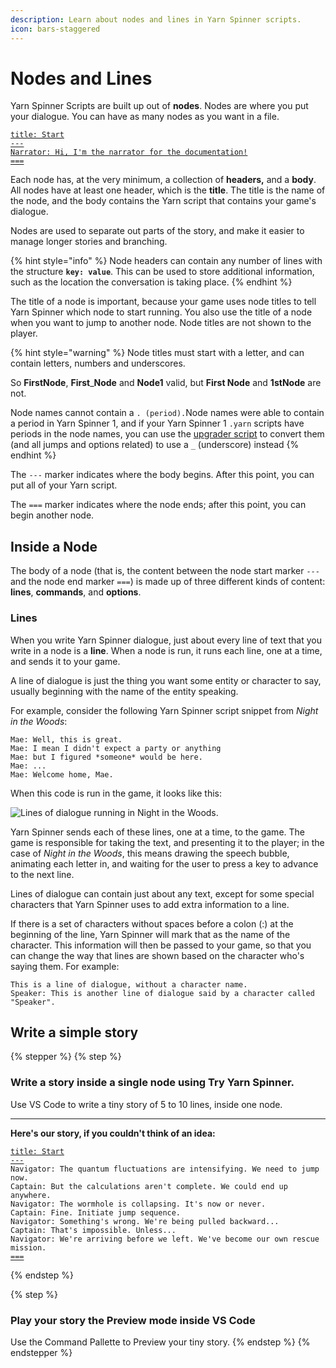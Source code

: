 ```yaml
---
description: Learn about nodes and lines in Yarn Spinner scripts.
icon: bars-staggered
---
```


# Nodes and Lines

Yarn Spinner Scripts are built up out of **nodes**. Nodes are where you put your dialogue. You can have as many nodes as you want in a file.&#x20;

<pre class="language-markup" data-title="A single node" data-line-numbers data-full-width="false"><code class="lang-markup"><a data-footnote-ref href="#user-content-fn-1">title: Start</a>
<a data-footnote-ref href="#user-content-fn-2">---</a>
<a data-footnote-ref href="#user-content-fn-3">Narrator: Hi, I'm the narrator for the documentation!</a>
<a data-footnote-ref href="#user-content-fn-4">===</a>
</code></pre>

Each node has, at the very minimum, a collection of **headers,** and a **body**. All nodes have at least one header, which is the **title**. The title is the name of the node, and the body contains the Yarn script that contains your game's dialogue.

Nodes are used to separate out parts of the story, and make it easier to manage longer stories and branching.

{% hint style="info" %}
Node headers can contain any number of lines with the structure **`key: value`**. This can be used to store additional information, such as the location the conversation is taking place.
{% endhint %}

The title of a node is important, because your game uses node titles to tell Yarn Spinner which node to start running. You also use the title of a node when you want to jump to another node. Node titles are not shown to the player.&#x20;

{% hint style="warning" %}
Node titles must start with a letter, and can contain letters, numbers and underscores.

So **FirstNode**, **First**\_**Node** and **Node1** valid, but **First Node** and **1stNode** are not.

Node names cannot contain a `. (period).`Node names were able to contain a period in Yarn Spinner 1, and if your Yarn Spinner 1 `.yarn` scripts have periods in the node names, you can use the [upgrader script](broken-reference) to convert them (and all jumps and options related) to use a `_` (underscore) instead
{% endhint %}

The `---` marker indicates where the body begins. After this point, you can put all of your Yarn script.

The `===` marker indicates where the node ends; after this point, you can begin another node.

## Inside a Node

The body of a node (that is, the content between the node start marker `---` and the node end marker `===`) is made up of three different kinds of content: **lines**, **commands**, and **options**.

### Lines

When you write Yarn Spinner dialogue, just about every line of text that you write in a node is a **line**. When a node is run, it runs each line, one at a time, and sends it to your game.

A line of dialogue is just the thing you want some entity or character to say, usually beginning with the name of the entity speaking.

For example, consider the following Yarn Spinner script snippet from _Night in the Woods_:

```
Mae: Well, this is great.
Mae: I mean I didn't expect a party or anything
Mae: but I figured *someone* would be here.
Mae: ...
Mae: Welcome home, Mae.
```

When this code is run in the game, it looks like this:

![Lines of dialogue running in Night in the Woods.](../.gitbook/assets/lines.gif)

Yarn Spinner sends each of these lines, one at a time, to the game. The game is responsible for taking the text, and presenting it to the player; in the case of _Night in the Woods_, this means drawing the speech bubble, animating each letter in, and waiting for the user to press a key to advance to the next line.

Lines of dialogue can contain just about any text, except for some special characters that Yarn Spinner uses to add extra information to a line.

If there is a set of characters without spaces before a colon (:) at the beginning of the line, Yarn Spinner will mark that as the name of the character. This information will then be passed to your game, so that you can change the way that lines are shown based on the character who's saying them. For example:

```
This is a line of dialogue, without a character name.
Speaker: This is another line of dialogue said by a character called "Speaker".
```

## Write a simple story

{% stepper %}
{% step %}
### **Write a story inside a single node using Try Yarn Spinner.**

Use VS Code to write a tiny story of 5 to 10 lines, inside one node.

***

**Here's our story, if you couldn't think of an idea:**

<pre class="language-markup" data-line-numbers><code class="lang-markup"><a data-footnote-ref href="#user-content-fn-5">title: Start</a>
<a data-footnote-ref href="#user-content-fn-6">---</a>
Navigator: The quantum fluctuations are intensifying. We need to jump now.
Captain: But the calculations aren't complete. We could end up anywhere.
Navigator: The wormhole is collapsing. It's now or never.
Captain: Fine. Initiate jump sequence.
Navigator: Something's wrong. We're being pulled backward...
Captain: That's impossible. Unless...
Navigator: We're arriving before we left. We've become our own rescue mission.
<a data-footnote-ref href="#user-content-fn-7">===</a>
</code></pre>
{% endstep %}

{% step %}
### **Play your story the Preview mode inside VS Code**

Use the Command Pallette to Preview your tiny story.
{% endstep %}
{% endstepper %}

[^1]: The header of this node. It contains one `key: value` pair, which is the obligatory title. This node is named `Start`.

[^2]: This is the node start marker. It must be placed on a line of its own after the header.

[^3]: This is the single line inside this node. It's got a character name (`Narrator`) and some dialogue.

[^4]: This is the node end marker. It must be placed on a line of its own after all lines in the node.

[^5]: This is called a **header**. This **header** is the **title**, and it’s always required in each node.

[^6]: This indicates the start of a node's content.

[^7]: This indicates the end of a node.
